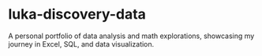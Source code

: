 # luka-discovery-data

A personal portfolio of data analysis and math explorations, showcasing my journey in Excel, SQL, and data visualization.
